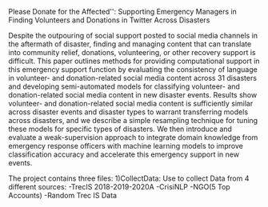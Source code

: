 
Please Donate for the Affected'': Supporting Emergency Managers in Finding Volunteers and Donations in Twitter Across Disasters

Despite the outpouring of social support posted to social media channels in the aftermath of disaster, finding and managing content that can translate into community relief, donations, volunteering, or other recovery support is difficult. This paper outlines methods for providing computational support in this emergency support function by evaluating the consistency of language in volunteer- and donation-related social media content across 31 disasters and developing semi-automated models for classifying volunteer- and donation-related social media content in new disaster events. Results show volunteer- and donation-related social media content is sufficiently similar across disaster events and disaster types to warrant transferring models across disasters, and we describe a simple resampling technique for tuning these models for specific types of disasters. We then introduce and evaluate a weak-supervision approach to integrate domain knowledge from emergency response officers with machine learning models to improve classification accuracy and accelerate this emergency support in new events.

The project contains three files:
      1)CollectData: Use to collect Data from 4 different sources:
         -TrecIS 2018-2019-2020A 
         -CrisiNLP 
         -NGO(5 Top Accounts) 
         -Random Trec IS Data
